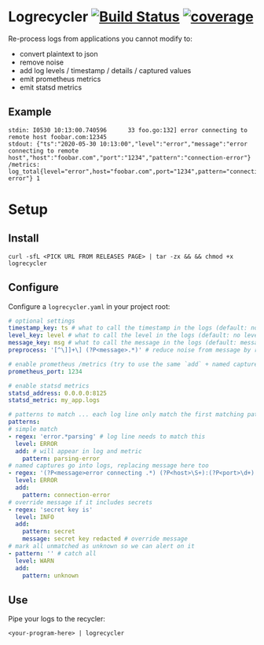 # Logrecycler [![Build Status](https://travis-ci.org/grosser/logrecycler.svg)](https://travis-ci.org/grosser/logrecycler) [![coverage](https://img.shields.io/badge/coverage-100%25-success.svg)](https://github.com/grosser/go-testcov)

Re-process logs from applications you cannot modify to:
- convert plaintext to json
- remove noise
- add log levels / timestamp / details / captured values
- emit prometheus metrics
- emit statsd metrics


## Example

```
stdin: I0530 10:13:00.740596      33 foo.go:132] error connecting to remote host foobar.com:12345
stdout: {"ts":"2020-05-30 10:13:00","level":"error","message":"error connecting to remote host","host":"foobar.com","port":"1234","pattern":"connection-error"}
/metrics: log_total{level="error",host="foobar.com",port="1234",pattern="connection-error"} 1
```


# Setup

## Install

```
curl -sfL <PICK URL FROM RELEASES PAGE> | tar -zx && && chmod +x logrecycler
```

## Configure

Configure a `logrecycler.yaml` in your project root:

```yaml
# optional settings
timestamp_key: ts # what to call the timestamp in the logs (default: no timestamp)
level_key: level # what to call the level in the logs (default: no level)
message_key: msg # what to call the message in the logs (default: message)
preprocess: '[^\]]+\] (?P<message>.*)' # reduce noise from message by replacing it with captured

# enable prometheus /metrics (try to use the same `add` + named captures everywhere)
prometheus_port: 1234 

# enable statsd metrics
statsd_address: 0.0.0.0:8125
statsd_metric: my_app.logs

# patterns to match ... each log line only match the first matching pattern
patterns:
# simple match
- regex: 'error.*parsing' # log line needs to match this
  level: ERROR
  add: # will appear in log and metric
    pattern: parsing-error
# named captures go into logs, replacing message here too
- regex: '(?P<message>error connecting .*) (?P<host>\S+):(?P<port>\d+)'
  level: ERROR
  add:
    pattern: connection-error
# override message if it includes secrets
- regex: 'secret key is'
  level: INFO
  add:
    pattern: secret
    message: secret key redacted # override message
# mark all unmatched as unknown so we can alert on it
- pattern: '' # catch all
  level: WARN
  add:
    pattern: unknown
```

## Use

Pipe your logs to the recycler:

```
<your-program-here> | logrecycler
```

